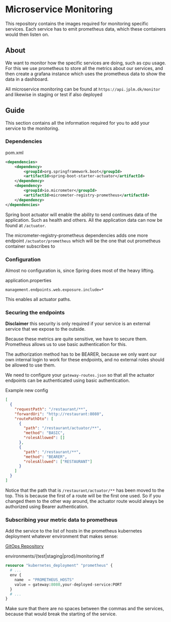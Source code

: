 # Microservice Monitoring

This repository contains the images required for monitoring specific services. Each service has to emit prometheus data, which these containers would then listen on.

## About

We want to monitor how the specific services are doing, such as cpu usage.
For this we use prometheus to store all the metrics about our services, and then create a grafana instance which uses the prometheus data to show the data in a dashboard.

All microservice monitoring can be found at `https://api.jplm.dk/monitor` and likewise in staging or test if also deployed

## Guide

This section contains all the information required for you to add your service to the monitoring.

### Dependencies

pom.xml
```xml
<dependencies>
	<dependency>
		<groupId>org.springframework.boot</groupId>
		<artifactId>spring-boot-starter-actuator</artifactId>
	</dependency>
	<dependency>
		<groupId>io.micrometer</groupId>
		<artifactId>micrometer-registry-prometheus</artifactId>
	</dependency>
</dependencies>
```

Spring boot actuator will enable the ability to send continues data of the application. Such as health and others. All the application data can now be found at `/actuator`.

The micrometer-registry-prometheus dependencies adds one more endpoint `/actuator/prometheus` which will be the one that out prometheus container subscribes to

### Configuration

Almost no configuration is, since Spring does most of the heavy lifting.

application.properties
```properties
management.endpoints.web.exposure.include=*
```

This enables all actuator paths.

### Securing the endpoints

**Disclaimer** this security is only required if your service is an external service that we expose to the outside.

Because these metrics are quite sensitive, we have to secure them. Prometheus allows us to use basic authentication for this.

The authorization method has to be BEARER, because we only want our own internal login to work for these endpoints, and no external roles should be allowed to use them.

We need to configure your `gateway-routes.json` so that all the actuator endpoints can be authenticated using basic authentication.

Example new config
```json
[
  {
    "requestPath": "/restaurant/**",
    "forwardUri": "http://restaurant:8080",
    "routePathDto": [
      {
        "path": "/restaurant/actuator/**",
        "method": "BASIC",
        "rolesAllowed": []
      },
      {
        "path": "/restaurant/**",
        "method": "BEARER",
        "rolesAllowed": ["RESTAURANT"]
      }
    ]
  }
]
```

Notice that the path that is `/restaurant/actuator/**` has been moved to the top.
This is because the first of a route will be the first one used.
So if you changed them to the other way around, the actuator route would always be authorized using Bearer authentication.

### Subscribing your metric data to prometheus

Add the service to the list of hosts in the prometheus kubernetes deployment whatever environment that makes sense:

[GitOps Repository](https://github.com/team-rocket-we-are-blasting-of-again/exam-gitops)

environments/{test|staging|prod}/monitoring.tf
```terraform  
resource "kubernetes_deployment" "prometheus" {
  # ...
  env {
    name  = "PROMETHEUS_HOSTS"
    value = gateway:8080,your-deployed-service:PORT
  }
  # ...
}  
``` 

Make sure that there are no spaces between the commas and the services, because that would break the starting of the service.

